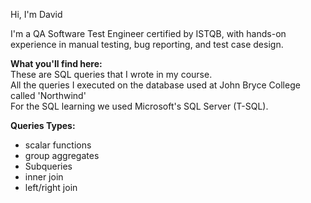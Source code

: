 Hi, I'm David

I'm a QA Software Test Engineer certified by ISTQB, with hands-on experience in manual testing, bug reporting, and test case design.  

**What you'll find here:**                                          
These are SQL queries that I wrote in my course.                
All the queries I executed on the database used at John Bryce College called 'Northwind'        
For the SQL learning we used Microsoft's SQL Server (T-SQL).


 **Queries Types:**
- scalar functions 
- group aggregates
- Subqueries
- inner join
- left/right join    
